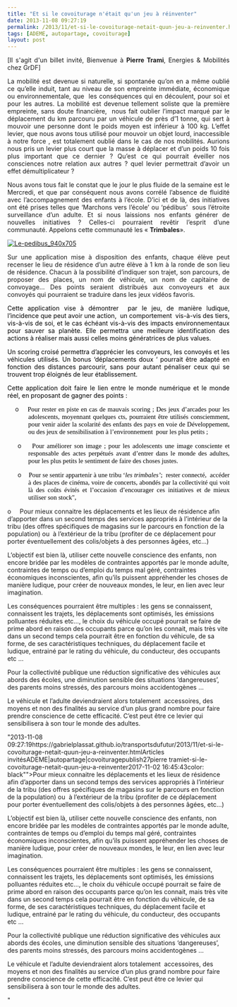```yaml
---
title: "Et si le covoiturage n'était qu'un jeu à réinventer"
date: 2013-11-08 09:27:19
permalink: /2013/11/et-si-le-covoiturage-netait-quun-jeu-a-reinventer.html
tags: [ADEME, autopartage, covoiturage]
layout: post
---
```


<p class="MsoNormal" style="text-align: justify">[Il s'agit d'un billet invité, Bienvenue à <strong>Pierre Trami</strong>, Energies & Mobilités chez GrDF]</p> <p class="MsoNormal" style="text-align: justify">La mobilité est devenue si naturelle, si spontanée qu’on en a même oublié ce qu’elle induit, tant au niveau de son empreinte immédiate, économique ou environnementale, que<span>  </span>les conséquences qui en découlent, pour soi et pour les autres. La mobilité est devenue tellement soliste que la première empreinte, sans doute financière,<span>  </span>nous fait oublier l’impact marqué par le déplacement du km parcouru par un véhicule de près d’1 tonne, qui sert à mouvoir une personne dont le poids moyen est inférieur à 100 kg. L’effet levier, que nous avons tous utilisé pour mouvoir un objet lourd, inaccessible à notre force , est totalement oublié dans le cas de nos mobilités. Aurions nous pris un levier plus court que la masse à déplacer et d’un poids 10 fois plus important que ce dernier ? Qu’est ce qui pourrait éveiller nos consciences notre relation aux autres ? quel levier permettrait d’avoir un effet démultiplicateur ?</p> <p class="MsoNormal" style="text-align: justify">Nous avons tous fait le constat que le jour le plus fluide de la semaine est le Mercredi, et que par conséquent nous avons corrélé l’absence de fluidité avec l’accompagnement des enfants à l’école. D’ici et de là, des initiatives ont été prises telles que ‘Marchons vers l’école’ ou ‘pédibus’<span>  </span>sous l’étroite surveillance d’un adulte. Et si nous laissions nos enfants générer de nouvelles initiatives ? Celles-ci pourraient revêtir l’esprit d’une communauté. Appelons cette communauté les « <strong>Trimbales</strong>».</p> <p class="MsoNormal" style="text-align: justify"><a class="asset-img-link" href="http://aviary.blob.core.windows.net/k-mr6i2hifk4wxt1dp-13110808/9f526d1f-66b5-45eb-aead-1db75a4acc4c.jpg"><img alt="Le-pedibus_940x705" class="asset  asset-image at-xid-6a0120a66d2ad4970b019b00cdb0b9970b" src="/wp-content/uploads/sites/6/old/6a0120a66d2ad4970b019b00cdb0b9970b-500wi.jpg" style="margin-left: auto;margin-right: auto" title="Le-pedibus_940x705" /></a></p> <p class="MsoNormal" style="text-align: justify"></p>  <!--more-->  <p class="MsoNormal" style="text-align: justify">Sur une application mise à disposition des enfants, chaque élève peut recenser le lieu de résidence d’un autre élève à 1 km à la ronde de son lieu de résidence. Chacun à la possibilité d’indiquer son trajet, son parcours, de proposer des places, un nom de véhicule, un nom de capitaine de convoyage… Des points seraient distribués aux convoyeurs et aux convoyés qui pourraient se traduire dans les jeux vidéos favoris.</p> <p class="MsoNormal" style="text-align: justify"><span style="color: black">Cette application vise à démontrer<span>  </span>par le jeu, de manière ludique, l’incidence que peut avoir une action,<span>  </span>un comportement<span>  </span>vis-à-vis des tiers, vis-à-vis de soi, et le cas échéant vis-à-vis des impacts environnementaux pour sauver sa planète. Elle permettra une meilleure identification des actions à réaliser mais aussi celles moins génératrices de plus values.</span></p> <p class="MsoNormal" style="text-align: justify"><span style="color: black">Un scoring croisé permettra d’apprécier les convoyeurs, les convoyés et les véhicules utilisés. Un bonus ‘déplacements doux ‘ pourrait être adapté en fonction des distances parcourir, sans pour autant pénaliser ceux qui se trouvent trop éloignés de leur établissement.</span></p> <p class="MsoNormal" style="text-align: justify"><span style="color: black">Cette application doit faire le lien entre le monde numérique et le monde réel, en proposant de gagner des points : </span></p> <p class="ListParagraph" style="margin-left: 35.45pt;text-align: justify;text-indent: -22.35pt"><span><span>o<span>    </span></span></span><span style="font-size: 11.0pt;font-family: Calibri;color: black">Pour rester en piste en cas de mauvais scoring ; </span><span style="font-size: 11.0pt;font-family: Calibri;color: black">Des jeux d’arcades pour les adolescents, moyennant quelques cts, pourraient être utilisés consciemment, pour venir aider la scolarité des enfants des pays en voie de Développement, ou d</span><span style="font-size: 11.0pt;font-family: Calibri;color: black">es jeux de sensibilisation à l’environnement  pour les plus petits ;<span>  </span><br /></span></p> <p class="ListParagraph" style="margin-left: 35.45pt;text-align: justify;text-indent: -18.0pt"><span><span>o<span>    </span></span></span><span style="font-size: 11.0pt;font-family: Calibri;color: black">Pour améliorer son image ; pour les adolescents une image consciente et responsable des actes perpétués avant d’entrer dans le monde des adultes, pour les plus petits le sentiment de faire des choses justes.</span></p> <p class="ListParagraph" style="margin-left: 35.45pt;text-align: justify;text-indent: -18.0pt"><span><span>o<span>    </span></span></span><span style="font-size: 11.0pt;font-family: Calibri;color: black">Pour se sentir appartenir à une tribu ‘<em>les trimbales’</em>;  rester connecté,  accéder à des places de cinéma, voire de concerts, abondés par la collectivité qui voit là des coûts évités et l’occasion d’encourager ces initiatives et de mieux utiliser son stock",</span></p> <p class=""ListParagraph"" style=""margin-left: 35.45pttext-align: justifytext-indent: -18.0pt""><span><span>o<span>     </span></span></span><span style=""font-size: 11.0ptfont-family: Calibricolor: black"">Pour mieux connaitre les déplacements et les lieux de résidence afin d’apporter dans un second temps des services appropriés à l’intérieur de la tribu (des offres spécifiques de magasins sur le parcours en fonction de la population) ou<span>  </span>à l’extérieur de la tribu (profiter de ce déplacement pour porter éventuellement des colis/objets à des personnes âgées, etc…)</span></p> <p class=""MsoNormal"" style=""text-align: justify""><span style=""color: black"">L’objectif est bien là, utiliser cette nouvelle conscience des enfants, non encore bridée par les modèles de contraintes apportés par le monde adulte, contraintes de temps ou d’emploi du temps mal géré, contraintes économiques inconscientes, afin qu’ils puissent appréhender les choses de manière ludique, pour créer de nouveaux mondes, le leur, en lien avec leur imagination.</span></p> <p class=""MsoNormal""><span style=""color: black"">Les conséquences pourraient être multiples : les gens se connaissent, connaissent les trajets, les déplacements sont optimisés, les émissions polluantes réduites etc…, le choix du véhicule occupé pourrait se faire de prime abord en raison des occupants parce qu’on les connait, mais très vite dans un second temps cela pourrait être en fonction du véhicule, de sa forme, de ses caractéristiques techniques, du déplacement facile et ludique, entrainé par le rating du véhicule, du conducteur, des occupants etc …</span></p> <p class=""MsoNormal"" style=""text-align: justify""><span style=""color: black"">Pour la collectivité publique une réduction significative des véhicules aux abords des écoles, une diminution sensible des situations ‘dangereuses’, des parents moins stressés, des parcours moins accidentogènes …</span></p> <p class=""MsoNormal"" style=""text-align: justify"">Le véhicule et l’adulte deviendraient alors totalement<span>  </span>accessoires, des moyens et non des finalités au service d’un plus grand nombre pour faire prendre conscience de cette efficacité. C’est peut être ce levier qui sensibilisera à son tour le monde des adultes.<a name=""_GoBack""></a></p>"2013-11-08 09:27:19https://gabrielplassat.github.io/transportsdufutur/2013/11/et-si-le-covoiturage-netait-quun-jeu-a-reinventer.htmlArticles invitésADEME|autopartage|covoituragepublish27pierre tramiet-si-le-covoiturage-netait-quun-jeu-a-reinventer2017-11-02 16:45:43color: black"">Pour mieux connaitre les déplacements et les lieux de résidence afin d’apporter dans un second temps des services appropriés à l’intérieur de la tribu (des offres spécifiques de magasins sur le parcours en fonction de la population) ou<span>  </span>à l’extérieur de la tribu (profiter de ce déplacement pour porter éventuellement des colis/objets à des personnes âgées, etc…)</span></p> <p class=""MsoNormal"" style=""text-align: justify""><span style=""color: black"">L’objectif est bien là, utiliser cette nouvelle conscience des enfants, non encore bridée par les modèles de contraintes apportés par le monde adulte, contraintes de temps ou d’emploi du temps mal géré, contraintes économiques inconscientes, afin qu’ils puissent appréhender les choses de manière ludique, pour créer de nouveaux mondes, le leur, en lien avec leur imagination.</span></p> <p class=""MsoNormal""><span style=""color: black"">Les conséquences pourraient être multiples : les gens se connaissent, connaissent les trajets, les déplacements sont optimisés, les émissions polluantes réduites etc…, le choix du véhicule occupé pourrait se faire de prime abord en raison des occupants parce qu’on les connait, mais très vite dans un second temps cela pourrait être en fonction du véhicule, de sa forme, de ses caractéristiques techniques, du déplacement facile et ludique, entrainé par le rating du véhicule, du conducteur, des occupants etc …</span></p> <p class=""MsoNormal"" style=""text-align: justify""><span style=""color: black"">Pour la collectivité publique une réduction significative des véhicules aux abords des écoles, une diminution sensible des situations ‘dangereuses’, des parents moins stressés, des parcours moins accidentogènes …</span></p> <p class=""MsoNormal"" style=""text-align: justify"">Le véhicule et l’adulte deviendraient alors totalement<span>  </span>accessoires, des moyens et non des finalités au service d’un plus grand nombre pour faire prendre conscience de cette efficacité. C’est peut être ce levier qui sensibilisera à son tour le monde des adultes.<a name=""_GoBack""></a></p>"

